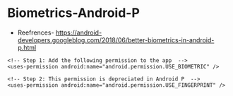 Biometrics-Android-P
===================
* Reefrences-
https://android-developers.googleblog.com/2018/06/better-biometrics-in-android-p.html

<manifest xmlns:android="http://schemas.android.com/apk/res/android"
    package="com.an.biometric">

    <!-- Step 1: Add the following permission to the app  -->
    <uses-permission android:name="android.permission.USE_BIOMETRIC" />

    <!-- Step 2: This permission is depreciated in Android P  -->
    <uses-permission android:name="android.permission.USE_FINGERPRINT" />

</manifest>
